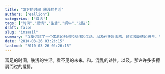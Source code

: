 ```yaml
---
title: "富足的时间 肤浅的生活"
authors: ["eallion"]
categories: ["日志"]
tags: ["时间","爱情","生活","蜗牛","过往"]
draft: false
slug: "imsnail"
summary: "文章讲述了一个富足的时间和肤浅的生活，以及作者对未来、过往和爱情的思考。"
date: "2010-03-26 03:26:15"
lastmod: "2010-03-26 03:26:15"
---
```


富足的时间。肤浅的生活。看不见的未来。和。混乱的过往。以及。那许许多多擦肩而过的爱情。
